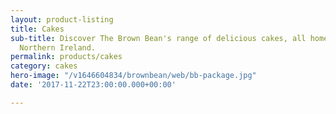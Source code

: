 ```yaml
---
layout: product-listing
title: Cakes
sub-title: Discover The Brown Bean's range of delicious cakes, all homemade in Lisburn,
  Northern Ireland.
permalink: products/cakes
category: cakes
hero-image: "/v1646604834/brownbean/web/bb-package.jpg"
date: '2017-11-22T23:00:00.000+00:00'

---
```

